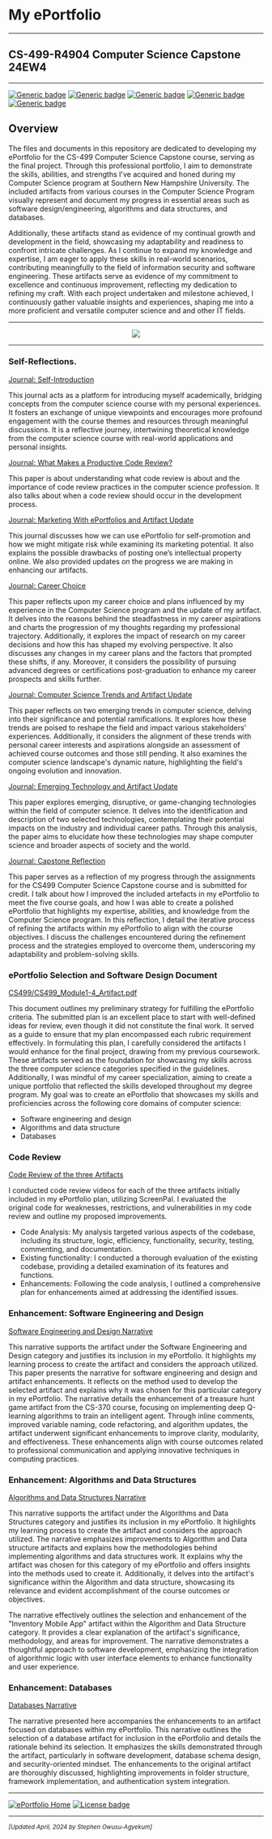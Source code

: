 # My ePortfolio

---

## CS-499-R4904 Computer Science Capstone 24EW4

---

[![Generic badge](https://img.shields.io/badge/page_builder-GitHub_Pages-lightgreen.svg)](https://pages.github.com/) 
[![Generic badge](https://img.shields.io/badge/language-Markdown_\|_HTML-cyan.svg)](https://www.markdownguide.org/) 
[![Generic badge](https://img.shields.io/badge/collaboration_tool-GitHub_Desktop-purple.svg)](https://desktop.github.com/) 
[![Generic badge](https://img.shields.io/badge/editor-Markdown_Monster-green.svg)](https://markdownmonster.west-wind.com/) 
[![Generic badge](https://img.shields.io/badge/license-MIT-blue.svg)](LICENSE)


## Overview

The files and documents in this repository are dedicated to developing my ePortfolio for the CS-499 Computer Science Capstone course, serving as the final project. Through this professional portfolio, I aim to demonstrate the skills, abilities, and strengths I've acquired and honed during my Computer Science program at Southern New Hampshire University. The included artifacts from various courses in the Computer Science Program visually represent and document my progress in essential areas such as software design/engineering, algorithms and data structures, and databases.

Additionally, these artifacts stand as evidence of my continual growth and development in the field, showcasing my adaptability and readiness to confront intricate challenges. As I continue to expand my knowledge and expertise, I am eager to apply these skills in real-world scenarios, contributing meaningfully to the field of information security and software engineering. These artifacts serve as evidence of my commitment to excellence and continuous improvement, reflecting my dedication to refining my craft. With each project undertaken and milestone achieved, I continuously gather valuable insights and experiences, shaping me into a more proficient and versatile computer science and and other IT fields.

---

<div style="text-align: center;">
    <a href="https://github.com/kowustep8719/kowustep8719.github.io" title="ePortfolio Home Page"><img src="https://img.shields.io/badge/Home-ePortfolio-green.svg?style=for-the-badge&logo=homeassistant" /></a>
</div>

---

### Self-Reflections.

[Journal: Self-Introduction](CS499/CS499_Module1-2_Journal.pdf "Journal: Self-Introduction")

This journal acts as a platform for introducing myself academically, bridging concepts from the computer science course with my personal experiences. It fosters an exchange of unique viewpoints and encourages more profound engagement with the course themes and resources through meaningful discussions. It is a reflective journey, intertwining theoretical knowledge from the computer science course with real-world applications and personal insights.

[Journal: What Makes a Productive Code Review?](CS499/CS499_Module2-1_Journal.pdf "Journal: What Makes a Productive Code Review?")

This paper is about understanding what code review is about and the importance of code review practices in the computer science profession. It also talks about when a code review should occur in the development process.

[Journal: Marketing With ePortfolios and Artifact Update](CS499/CS499_Module3-1_Journal.pdf "Journal: Marketing With ePortfolios and Artifact Update")

This journal discusses how we can use ePortfolio for self-promotion and how we might mitigate risk while examining its marketing potential. It also explains the possible drawbacks of posting one’s intellectual property online. We also provided updates on the progress we are making in enhancing our artifacts.

[Journal: Career Choice](CS499/CS499_Module4-1_Journal.pdf "Journal: Career Choice")

This paper reflects upon my career choice and plans influenced by my experience in the Computer Science program and the update of my artifact. It delves into the reasons behind the steadfastness in my career aspirations and charts the progression of my thoughts regarding my professional trajectory. Additionally, it explores the impact of research on my career decisions and how this has shaped my evolving perspective. It also discusses any changes in my career plans and the factors that prompted these shifts, if any. Moreover, it considers the possibility of pursuing advanced degrees or certifications post-graduation to enhance my career prospects and skills further.

[Journal: Computer Science Trends and Artifact Update](CS499/CS499_Module5-1_Journal.pdf "Journal: Computer Science Trends and Artifact Update")

This paper reflects on two emerging trends in computer science, delving into their significance and potential ramifications. It explores how these trends are poised to reshape the field and impact various stakeholders' experiences. Additionally, it considers the alignment of these trends with personal career interests and aspirations alongside an assessment of achieved course outcomes and those still pending. It also examines the computer science landscape's dynamic nature, highlighting the field's ongoing evolution and innovation.

[Journal: Emerging Technology and Artifact Update](CS499/CS499_Module6-1_Journal.pdf "Journal: Emerging Technology and Artifact Update")

This paper explores emerging, disruptive, or game-changing technologies within the field of computer science. It delves into the identification and description of two selected technologies, contemplating their potential impacts on the industry and individual career paths. Through this analysis, the paper aims to elucidate how these technologies may shape computer science and broader aspects of society and the world.

[Journal: Capstone Reflection](CS499/CS499_Module7-1_Reflection.pdf "Journal: Capstone Reflection")

This paper serves as a reflection of my progress through the assignments for the CS499 Computer Science Capstone course and is submitted for credit. I talk about how I improved the included artefacts in my ePortfolio to meet the five course goals, and how I was able to create a polished ePortfolio that highlights my expertise, abilities, and knowledge from the Computer Science program. 
In this reflection, I detail the iterative process of refining the artifacts within my ePortfolio to align with the course objectives. I discuss the challenges encountered during the refinement process and the strategies employed to overcome them, underscoring my adaptability and problem-solving skills.

### ePortfolio Selection and Software Design Document

[CS499/CS499_Module1-4_Artifact.pdf](CS499/CS499_Module1-2_Artifact.pdf "ePortfolio Artifact Selection")

This document outlines my preliminary strategy for fulfilling the ePortfolio criteria. The submitted plan is an excellent place to start with well-defined ideas for review, even though it did not constitute the final work. It served as a guide to ensure that my plan encompassed each rubric requirement effectively. In formulating this plan, I carefully considered the artifacts I would enhance for the final project, drawing from my previous coursework. These artifacts served as the foundation for showcasing my skills across the three computer science categories specified in the guidelines. Additionally, I was mindful of my career specialization, aiming to create a unique portfolio that reflected the skills developed throughout my degree program. My goal was to create an ePortfolio that showcases my skills and proficiencies across the following core domains of computer science:

* Software engineering and design
* Algorithms and data structure
* Databases

### Code Review

[Code Review of the three Artifacts](https://www.youtube.com/watch?v=389YtSmOUXU "Code Review of the three Artifacts Video")

I conducted code review videos for each of the three artifacts initially included in my ePortfolio plan, utilizing ScreenPal. I evaluated the original code for weaknesses, restrictions, and vulnerabilities in my code review and outline my proposed improvements.

* Code Analysis: My analysis targeted various aspects of the codebase, including its structure, logic, efficiency, functionality, security, testing, commenting, and documentation.
* Existing functionality: I conducted a thorough evaluation of the existing codebase, providing a detailed examination of its features and functions.
* Enhancements: Following the code analysis, I outlined a comprehensive plan for enhancements aimed at addressing the identified issues.

### Enhancement: Software Engineering and Design

[Software Engineering and Design Narrative](CS499/CS499_Module3-2_Narrative.pdf "Software Engineering and Design - Treasure Maze Hunt Game")

This narrative supports the artifact under the Software Engineering and Design category and justifies its inclusion in my ePortfolio. It highlights my learning process to create the artifact and considers the approach utilized. This paper presents the narrative for software engineering and design and artifact enhancements. It reflects on the method used to develop the selected artifact and explains why it was chosen for this particular category in my ePortfolio. The narrative details the enhancement of a treasure hunt game artifact from the CS-370 course, focusing on implementing deep Q-learning algorithms to train an intelligent agent. Through inline comments, improved variable naming, code refactoring, and algorithm updates, the artifact underwent significant enhancements to improve clarity, modularity, and effectiveness. These enhancements align with course outcomes related to professional communication and applying innovative techniques in computing practices.

### Enhancement: Algorithms and Data Structures

[Algorithms and Data Structures Narrative](CS499/CS499_Module4-2_Narrative.pdf "Algorithms and Data Structures - Inventory Mobile App")

This narrative supports the artifact under the Algorithms and Data Structures category and justifies its inclusion in my ePortfolio. It highlights my learning process to create the artifact and considers the approach utilized. The narrative emphasizes improvements to Algorithm and Data structure artifacts and explains how the methodologies behind implementing algorithms and data structures work. It explains why the artifact was chosen for this category of my ePortfolio and offers insights into the methods used to create it. Additionally, it delves into the artifact's significance within the Algorithm and data structure, showcasing its relevance and evident accomplishment of the course outcomes or objectives. 

The narrative effectively outlines the selection and enhancement of the "Inventory Mobile App" artifact within the Algorithm and Data Structure category. It provides a clear explanation of the artifact's significance, methodology, and areas for improvement. The narrative demonstrates a thoughtful approach to software development, emphasizing the integration of algorithmic logic with user interface elements to enhance functionality and user experience.

### Enhancement: Databases

[Databases Narrative](CS499/CS499_Module5-2_Narrative.pdf "Databases - Traveler Website")

The narrative presented here accompanies the enhancements to an artifact focused on databases within my ePortfolio. This narrative outlines the selection of a database artifact for inclusion in the ePortfolio and details the rationale behind its selection. It emphasizes the skills demonstrated through the artifact, particularly in software development, database schema design, and security-oriented mindset. The enhancements to the original artifact are thoroughly discussed, highlighting improvements in folder structure, framework implementation, and authentication system integration.

---

[![ePortfolio Home](https://img.shields.io/badge/Home-ePortfolio-purple.svg?style=for-the-badge&logo=homeassistant)](https://github.com/kowustep8719/kowustep8719.github.io "Back to ePortfolio Home") [![License badge](https://img.shields.io/badge/license-MIT-orange.svg?style=for-the-badge&logo=github)](LICENSE "GitHub MIT License")

---

<small>_[Updated April, 2024 by Stephen Owusu-Agyekum]_</small>

